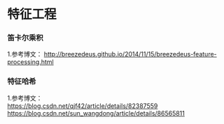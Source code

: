 # 特征工程

### 笛卡尔乘积
1.参考博文：
http://breezedeus.github.io/2014/11/15/breezedeus-feature-processing.html

### 特征哈希
1.参考博文：  
https://blog.csdn.net/qjf42/article/details/82387559  
https://blog.csdn.net/sun_wangdong/article/details/86565811

